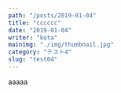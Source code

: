 ```yaml
---
path: "/posts/2019-01-04"
title: "cccccc"
date: "2019-01-04"
writer: "kota"
mainimg: "./img/thumbnail.jpg"
category: "テスト4"
slug: "test04"
---
```

aaaaa